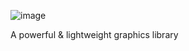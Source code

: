 ![image](https://github.com/9xbt/GrapeGL/assets/109512837/2e8f883d-fcb4-4535-b91e-1e9e35e1d1de)

A powerful & lightweight graphics library
